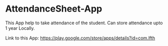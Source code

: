 # AttendanceSheet-App

This App help to take attendance of the student.
Can store attendance upto 1 year Locally.


Link to this App:
https://play.google.com/store/apps/details?id=com.lfth
